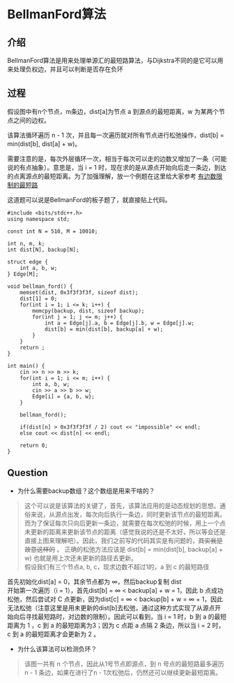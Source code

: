 
# BellmanFord算法

## 介绍
BellmanFord算法是用来处理单源汇的最短路算法，与Dijkstra不同的是它可以用来处理负权边，并且可以判断是否存在负环

## 过程
假设图中有n个节点，m条边，dist[a]为节点 a 到源点的最短距离，w 为某两个节点之间的边权。

该算法循环遍历 n - 1 次，并且每一次遍历就对所有节点进行松弛操作，dist[b] = min(dist[b], dist[a] + w)。

需要注意的是，每次外层循环一次，相当于每次可以走的边数又增加了一条（可能说的有点抽象）。意思是，当 i = 1 时，现在求的是从源点开始向后走一条边，到达的点离源点的最短距离。为了加强理解，放一个例题在这里给大家参考 [有边数限制的最短路](https://www.acwing.com/problem/content/855/)

这道题可以说是BellmanFord的板子题了，就直接贴上代码。
```
#include <bits/stdc++.h>
using namespace std;

const int N = 510, M = 10010;

int n, m, k;
int dist[N], backup[N];

struct edge {
    int a, b, w;
} Edge[M];

void bellman_ford() {
    memset(dist, 0x3f3f3f3f, sizeof dist);
    dist[1] = 0;
    for(int i = 1; i <= k; i++) {
        memcpy(backup, dist, sizeof backup);
        for(int j = 1; j <= m; j++) {
            int a = Edge[j].a, b = Edge[j].b, w = Edge[j].w;
            dist[b] = min(dist[b], backup[a] + w);
        }
    }
    return ;
}

int main() {
    cin >> n >> m >> k;
    for(int i = 1; i <= m; i++) {
        int a, b, w;
        cin >> a >> b >> w;
        Edge[i] = {a, b, w};
    }
    
    bellman_ford();
    
    if(dist[n] > 0x3f3f3f3f / 2) cout << "impossible" << endl;
    else cout << dist[n] << endl;
    
    return 0;
}
```

## Question
- 为什么需要backup数组？这个数组是用来干啥的？
> 这个可以说是该算法的关键了，首先，该算法应用的是动态规划的思想。通俗来说，从源点出发，每次向后执行一条边，同时更新该节点的最短距离。而为了保证每次只向后更新一条边，就需要在每次松弛的时候，用上一个点未更新的距离来更新该节点的距离（感觉我说的还是不太好，所以等会还是直接上图来理解吧）。因此，我们之前写的代码其实是有问题的，~~其实我是故意这样的~~ 。
正确的松弛方法应该是 dist[b] = min(dist[b], backup[a] + w) 也就是用上次还未更新的路径去更新。
<br> 假设我们有三个节点a, b, c，现求边数不超过1的，a 到 c 的最短路径
<!-- ![这是图片](/docs/image/BellmanFord_p1.png) -->
首先初始化dist[a] = 0，其余节点都为 $\infty$，然后backup复制 dist
<br>开始第一次遍历（i = 1），首先dist[b] = $\infty$ < backup[a] + w = 1，因此 b 点成功松弛，然后尝试对 C 点更新，因为dist[c] = $\infty$ < backup[b] + w = $\infty$ + 1，因此无法松弛（注意这里是用未更新的dist[b]去松弛，通过这种方式实现了从源点开始向后寻找最短路时，对边数的限制）。因此可以看到，当 i = 1 时，b 到 a 的最短距离为 1 ，c 到 a 的最短距离为3；因为 c 点距 a 点隔 2 条边，所以当 i = 2 时，c 到 a 的最短距离才会更新为 2 。


- 为什么该算法可以检测负环？
> 该图一共有 n 个节点，因此从1号节点即源点，到 n 号点的最短路最多遍历 n - 1 条边，如果在进行了n - 1次松弛后，仍然还可以继续更新最短距离。